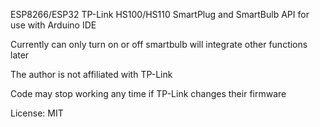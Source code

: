 ESP8266/ESP32 TP-Link HS100/HS110 SmartPlug and SmartBulb API for use with Arduino IDE

Currently can only turn on or off smartbulb will integrate other functions later

The author is not affiliated with TP-Link

Code may stop working any time if TP-Link changes their firmware

License: MIT
